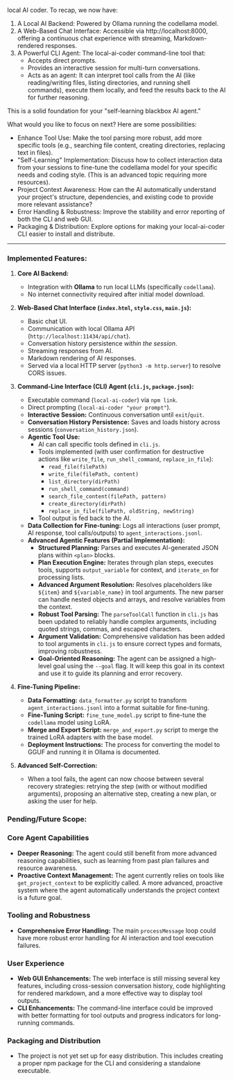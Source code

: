 local AI coder. To recap, we now have:


   1. A Local AI Backend: Powered by Ollama running the codellama model.
   2. A Web-Based Chat Interface: Accessible via http://localhost:8000, offering a continuous
      chat experience with streaming, Markdown-rendered responses.
   3. A Powerful CLI Agent: The local-ai-coder command-line tool that:
       * Accepts direct prompts.
       * Provides an interactive session for multi-turn conversations.
       * Acts as an agent: It can interpret tool calls from the AI (like reading/writing
         files, listing directories, and running shell commands), execute them locally, and
         feed the results back to the AI for further reasoning.


  This is a solid foundation for your "self-learning blackbox AI agent."

  What would you like to focus on next? Here are some possibilities:


   * Enhance Tool Use: Make the tool parsing more robust, add more specific tools (e.g.,
     searching file content, creating directories, replacing text in files).
   * "Self-Learning" Implementation: Discuss how to collect interaction data from your
     sessions to fine-tune the codellama model for your specific needs and coding style.
     (This is an advanced topic requiring more resources).
   * Project Context Awareness: How can the AI automatically understand your project's
     structure, dependencies, and existing code to provide more relevant assistance?
   * Error Handling & Robustness: Improve the stability and error reporting of both the CLI
     and web GUI.
   * Packaging & Distribution: Explore options for making your local-ai-coder CLI easier to
     install and distribute.

---

### Implemented Features:

1.  **Core AI Backend:**
    *   Integration with **Ollama** to run local LLMs (specifically `codellama`).
    *   No internet connectivity required after initial model download.

2.  **Web-Based Chat Interface (`index.html`, `style.css`, `main.js`):**
    *   Basic chat UI.
    *   Communication with local Ollama API (`http://localhost:11434/api/chat`).
    *   Conversation history persistence *within the session*.
    *   Streaming responses from AI.
    *   Markdown rendering of AI responses.
    *   Served via a local HTTP server (`python3 -m http.server`) to resolve CORS issues.

3.  **Command-Line Interface (CLI) Agent (`cli.js`, `package.json`):**
    *   Executable command (`local-ai-coder`) via `npm link`.
    *   Direct prompting (`local-ai-coder "your prompt"`).
    *   **Interactive Session:** Continuous conversation until `exit`/`quit`.
    *   **Conversation History Persistence:** Saves and loads history across sessions (`conversation_history.json`).
    *   **Agentic Tool Use:**
        *   AI can call specific tools defined in `cli.js`.
        *   Tools implemented (with user confirmation for destructive actions like `write_file`, `run_shell_command`, `replace_in_file`):
            *   `read_file(filePath)`
            *   `write_file(filePath, content)`
            *   `list_directory(dirPath)`
            *   `run_shell_command(command)`
            *   `search_file_content(filePath, pattern)`
            *   `create_directory(dirPath)`
            *   `replace_in_file(filePath, oldString, newString)`
        *   Tool output is fed back to the AI.
    *   **Data Collection for Fine-tuning:** Logs all interactions (user prompt, AI response, tool calls/outputs) to `agent_interactions.jsonl`.
    *   **Advanced Agentic Features (Partial Implementation):**
        *   **Structured Planning:** Parses and executes AI-generated JSON plans within `<plan>` blocks.
        *   **Plan Execution Engine:** Iterates through plan steps, executes tools, supports `output_variable` for context, and `iterate_on` for processing lists.
        *   **Advanced Argument Resolution:** Resolves placeholders like `${item}` and `${variable_name}` in tool arguments. The new parser can handle nested objects and arrays, and resolve variables from the context.
        *   **Robust Tool Parsing:** The `parseToolCall` function in `cli.js` has been updated to reliably handle complex arguments, including quoted strings, commas, and escaped characters.
        *   **Argument Validation:** Comprehensive validation has been added to tool arguments in `cli.js` to ensure correct types and formats, improving robustness.
        *   **Goal-Oriented Reasoning:** The agent can be assigned a high-level goal using the `--goal` flag. It will keep this goal in its context and use it to guide its planning and error recovery.

4.  **Fine-Tuning Pipeline:**
    *   **Data Formatting:** `data_formatter.py` script to transform `agent_interactions.jsonl` into a format suitable for fine-tuning.
    *   **Fine-Tuning Script:** `fine_tune_model.py` script to fine-tune the `codellama` model using LoRA.
    *   **Merge and Export Script:** `merge_and_export.py` script to merge the trained LoRA adapters with the base model.
    *   **Deployment Instructions:** The process for converting the model to GGUF and running it in Ollama is documented.

5.  **Advanced Self-Correction:**
    *   When a tool fails, the agent can now choose between several recovery strategies: retrying the step (with or without modified arguments), proposing an alternative step, creating a new plan, or asking the user for help.

### Pending/Future Scope:

### Core Agent Capabilities

*   **Deeper Reasoning:** The agent could still benefit from more advanced reasoning capabilities, such as learning from past plan failures and resource awareness.
*   **Proactive Context Management:** The agent currently relies on tools like `get_project_context` to be explicitly called. A more advanced, proactive system where the agent automatically understands the project context is a future goal.

### Tooling and Robustness


*   **Comprehensive Error Handling:** The main `processMessage` loop could have more robust error handling for AI interaction and tool execution failures.


### User Experience

*   **Web GUI Enhancements:** The web interface is still missing several key features, including cross-session conversation history, code highlighting for rendered markdown, and a more effective way to display tool outputs.
*   **CLI Enhancements:** The command-line interface could be improved with better formatting for tool outputs and progress indicators for long-running commands.

### Packaging and Distribution

*   The project is not yet set up for easy distribution. This includes creating a proper npm package for the CLI and considering a standalone executable.

